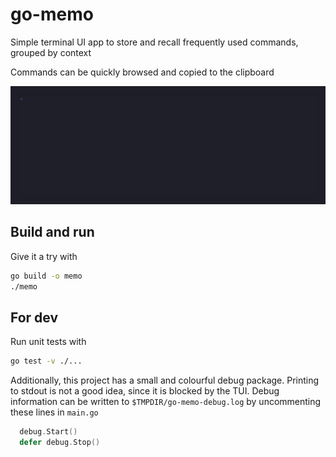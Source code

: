 # go-memo

Simple terminal UI app to store and recall frequently used commands, grouped by context

Commands can be quickly browsed and copied to the clipboard

![](img/demo.gif)


## Build and run

Give it a try with

```bash
go build -o memo
./memo
```

## For dev

Run unit tests with

```bash
go test -v ./...
```

Additionally, this project has a small and colourful debug package. Printing to stdout is not a good idea, since it is blocked by the TUI.
Debug information can be written to `$TMPDIR/go-memo-debug.log` by uncommenting these lines in `main.go`

```go
  debug.Start()
  defer debug.Stop()
```

